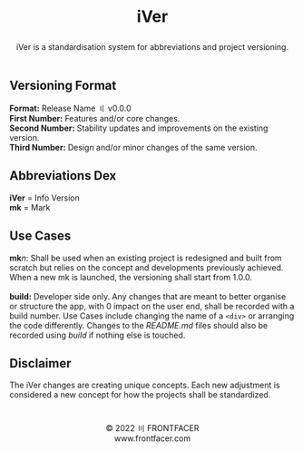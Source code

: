 # <p align="center"><b>iVer</b></p>
<p align="center">iVer is a standardisation system for abbreviations and project versioning.<br><br></p>

## Versioning Format<br>
<b>Format:</b> Release Name 〢 v0.0.0<br>
<b>First Number:</b> Features and/or core changes.<br>
<b>Second Number:</b> Stability updates and improvements on the existing version.<br>
<b>Third Number:</b> Design and/or minor changes of the same version.<br>

## Abbreviations Dex<br>
<b>iVer</b> = Info Version<br>
<b>mk</b> = Mark<br>

## Use Cases<br>
<b>mk</b>*n*: Shall be used when an existing project is redesigned and built from scratch but relies on the concept and developments previously achieved. When a new mk is launched, the versioning shall start from 1.0.0.<br>
<br>
<b>build:</b> Developer side only. Any changes that are meant to better organise or structure the app, with 0 impact on the user end, shall be recorded with a build number. Use Cases include changing the name of a ```<div>``` or arranging the code differently. Changes to the *README.md* files should also be recorded using *build* if nothing else is touched.

## Disclaimer<br>
The iVer changes are creating unique concepts. Each new adjustment is considered a new concept for how the projects shall be standardized.

#
<p align="center">© 2022 〣 FRONTFACER<br/>www.frontfacer.com<br>
